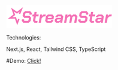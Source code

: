 ![StreamStar](./public/logo2.svg)

Technologies:

Next.js, React, Tailwind CSS, TypeScript

#Demo: [Click!](https://streamstar.vercel.app/)

